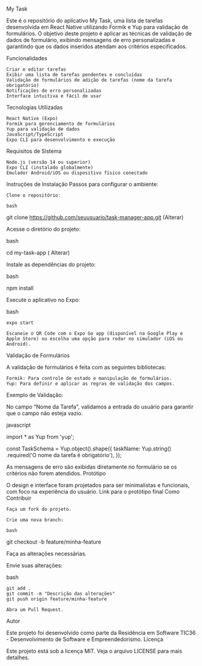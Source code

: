 My Task

Este é o repositório do aplicativo My Task, uma lista de tarefas desenvolvida em React Native utilizando Formik e Yup para validação de formulários. O objetivo deste projeto é aplicar as técnicas de validação de dados de formulário, exibindo mensagens de erro personalizadas e garantindo que os dados inseridos atendam aos critérios especificados.

Funcionalidades

    Criar e editar tarefas
    Exibir uma lista de tarefas pendentes e concluídas
    Validação de formulários de adição de tarefas (nome da tarefa obrigatório)
    Notificações de erro personalizadas
    Interface intuitiva e fácil de usar

Tecnologias Utilizadas

    React Native (Expo)
    Formik para gerenciamento de formulários
    Yup para validação de dados
    JavaScript/TypeScript
    Expo CLI para desenvolvimento e execução

Requisitos de Sistema

    Node.js (versão 14 ou superior)
    Expo CLI (instalado globalmente)
    Emulador Android/iOS ou dispositivo físico conectado

Instruções de Instalação
Passos para configurar o ambiente:

    Clone o repositório:

    bash

git clone https://github.com/seuusuario/task-manager-app.git (Alterar)

Acesse o diretório do projeto:

bash

cd my-task-app ( Alterar)

Instale as dependências do projeto:

bash

npm install

Execute o aplicativo no Expo:

bash

    expo start

    Escaneie o QR Code com o Expo Go app (disponível na Google Play e Apple Store) ou escolha uma opção para rodar no simulador (iOS ou Android).

Validação de Formulários

A validação de formulários é feita com as seguintes bibliotecas:

    Formik: Para controle de estado e manipulação de formulários.
    Yup: Para definir e aplicar as regras de validação dos campos.

Exemplo de Validação:

No campo "Nome da Tarefa", validamos a entrada do usuário para garantir que o campo não esteja vazio.

javascript

import * as Yup from 'yup';

const TaskSchema = Yup.object().shape({
  taskName: Yup.string()
    .required('O nome da tarefa é obrigatório'),
});

As mensagens de erro são exibidas diretamente no formulário se os critérios não forem atendidos.
Protótipo

O design e interface foram projetados para ser minimalistas e funcionais, com foco na experiência do usuário.
Link para o protótipo final
Como Contribuir

    Faça um fork do projeto.

    Crie uma nova branch:

    bash

git checkout -b feature/minha-feature

Faça as alterações necessárias.

Envie suas alterações:

bash

    git add .
    git commit -m "Descrição das alterações"
    git push origin feature/minha-feature

    Abra um Pull Request.

Autor

Este projeto foi desenvolvido como parte da Residência em Software TIC36 - Desenvolvimento de Software e Empreendedorismo.
Licença

Este projeto está sob a licença MIT. Veja o arquivo LICENSE para mais detalhes.
